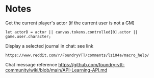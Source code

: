 # Notes
Get the current player's actor (if the current user is not a GM)
```
let actorD = actor || canvas.tokens.controlled[0].actor || game.user.character;
```

Display a selected journal in chat: see link
```
https://www.reddit.com/r/FoundryVTT/comments/lzi04a/macro_help/
```

Chat message reference
https://github.com/foundry-vtt-community/wiki/blob/main/API-Learning-API.md